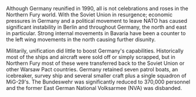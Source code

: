 Although Germany reunified in 1990, all is not celebrations and roses in
the Northern Fury world. With the Soviet Union in resurgence; economic
pressures in Germany and a political movement to leave NATO has caused
significant instability in Berlin and throughout Germany, the north and
east in particular. Strong internal movements in Bavaria have been a
counter to the left wing movements in the north causing further
disunity.

Militarily, unification did little to boost Germany's capabilities.
Historically most of the ships and aircraft were sold off or simply
scrapped, but in Northern Fury most of these were transferred back to
the Soviet Union or other Warsaw Pact countries. Germany retained seven
patrol boats, an icebreaker, survey ship and several smaller craft plus
a single squadron of MiG-29's. The Bundeswehr was significantly reduced
to 370,000 personnel and the former East German National Volksarmee
(NVA) was disbanded.
